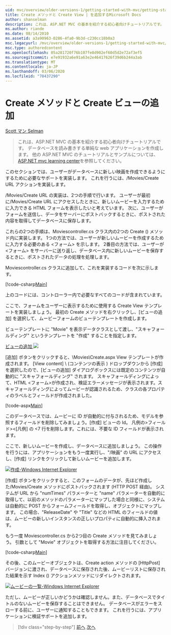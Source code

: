 ```yaml
---
uid: mvc/overview/older-versions-1/getting-started-with-mvc/getting-started-with-mvc-part6
title: Create メソッドと Create View | を追加するMicrosoft Docs
author: shanselman
description: これは、ASP.NET MVC の基本を紹介する初心者向けチュートリアルです。 データベースを読み書きする単純な web アプリケーションを作成します。
ms.author: riande
ms.date: 08/14/2010
ms.assetid: a3a90963-0286-4fa0-9b3d-c230cc18b0a3
msc.legacyurl: /mvc/overview/older-versions-1/getting-started-with-mvc/getting-started-with-mvc-part6
msc.type: authoredcontent
ms.openlocfilehash: 05a281720f76b107fe8d902ef60d5d2e72af3ef5
ms.sourcegitcommit: e7e91932a6e91a63e2e46417626f39d6b244a3ab
ms.translationtype: MT
ms.contentlocale: ja-JP
ms.lasthandoff: 03/06/2020
ms.locfileid: "78437290"
---
```

# <a name="adding-a-create-method-and-create-view"></a>Create メソッドと Create ビューの追加

[Scott マン Selman](https://github.com/shanselman)

> これは、ASP.NET MVC の基本を紹介する初心者向けチュートリアルです。 データベースを読み書きする単純な web アプリケーションを作成します。 他の ASP.NET MVC のチュートリアルとサンプルについては、 [ASP.NET mvc learning center](../../../index.md)を参照してください。

このセクションでは、ユーザーがデータベースに新しい映画を作成できるようにするために必要なサポートを実装します。 これを行うには、/Movies/Create URL アクションを実装します。

/Movies/Create URL の実装は、2つの手順で行います。 ユーザーが最初に/Movies/Create URL にアクセスしたときに、新しいムービーを入力するために入力できる HTML フォームを表示したいと考えています。 次に、ユーザーがフォームを送信し、データをサーバーにポストバックするときに、ポストされた内容を取得してデータベースに保存します。

これらの2つの手順は、Moviescontroller.cs クラス内の2つの Create () メソッド内に実装します。 1つの方法では、ユーザーが新しいムービーを作成するために入力する必要のある &lt;フォーム&gt; を示します。 2番目の方法では、ユーザーが &lt;フォーム&gt; をサーバーに送り返し、データベース内に新しいムービーを保存するときに、ポストされたデータの処理を処理します。

Moviescontroller.cs クラスに追加して、これを実装するコードを次に示します。

[!code-csharp[Main](getting-started-with-mvc-part6/samples/sample1.cs)]

上のコードには、コントローラー内で必要なすべてのコードが含まれています。

ここで、フォームをユーザーに表示するために使用する Create View テンプレートを実装しましょう。 最初の Create メソッドを右クリックし、[ビューの追加] を選択して、ムービーフォームのビューテンプレートを作成します。

ビューテンプレートに "Movie" を表示データクラスとして渡し、"スキャフォールディング" というテンプレートを "作成" することを指定します。

[ビューの追加 ![](getting-started-with-mvc-part6/_static/image2.png)](getting-started-with-mvc-part6/_static/image1.png)

[追加] ボタンをクリックすると、\Movies\Create.aspx View テンプレートが作成されます。 [View content] \ (コンテンツの表示 \) ドロップダウンから [作成] を選択したので、[ビューの追加] ダイアログボックスには既定のコンテンツが自動的に "スキャフォールディング" されます。 スキャフォールディングによって、HTML &lt;フォーム&gt;が作成され、検証エラーメッセージが表示されます。スキャフォールディングによってムービーが認識されるため、クラスの各プロパティのラベルとフィールドが作成されました。

[!code-aspx[Main](getting-started-with-mvc-part6/samples/sample2.aspx)]

このデータベースでは、ムービーに ID が自動的に付与されるため、モデルを参照するフィールドを削除してみましょう。[作成] ビューの Id。 凡例の&gt;フィールド&gt;&lt;[凡例] の &lt;7 行を削除します。これには、不要な ID フィールドが表示されます。

ここで、新しいムービーを作成し、データベースに追加しましょう。 この操作を行うには、アプリケーションをもう一度実行し、"/映画" の URL にアクセスし、[作成] リンクをクリックして新しいムービーを追加します。

[![作成-Windows Internet Explorer](getting-started-with-mvc-part6/_static/image4.png)](getting-started-with-mvc-part6/_static/image3.png)

[作成] ボタンをクリックすると、このフォームのデータが、先ほど作成した/Movies/Create メソッドにポストバックされます (HTTP POST 経由)。 システムが URL から "numTimes" パラメーターと "name" パラメーターを自動的に取得して、以前のメソッドのパラメーターにマップした場合と同様に、システムは自動的に POST からフォームフィールドを取得し、オブジェクトにマップします。 この場合、"ReleaseDate" や "Title" などの HTML のフィールドの値は、ムービーの新しいインスタンスの正しいプロパティに自動的に挿入されます。

もう一度 Moviescontroller.cs から2つ目の Create メソッドを見てみましょう。 引数として "Movie" オブジェクトを取得する方法に注目してください。

[!code-csharp[Main](getting-started-with-mvc-part6/samples/sample3.cs)]

その後、このムービーオブジェクトは、Create action メソッドの [HttpPost] バージョンに渡され、データベースに保存された後、ムービーリストに保存された結果を示す Index () アクションメソッドにリダイレクトされます。

[![ムービーの一覧-Windows Internet Explorer](getting-started-with-mvc-part6/_static/image6.png)](getting-started-with-mvc-part6/_static/image5.png)

ただし、ムービーが正しいかどうかは確認しません。また、データベースでタイトルのないムービーを保存することはできません。 データベースがエラーをスローする前に、ユーザーに通知することもできます。 これを行うには、アプリケーションに検証サポートを追加します。

> [!div class="step-by-step"]
> [前へ](getting-started-with-mvc-part5.md)
> [次へ](getting-started-with-mvc-part7.md)

